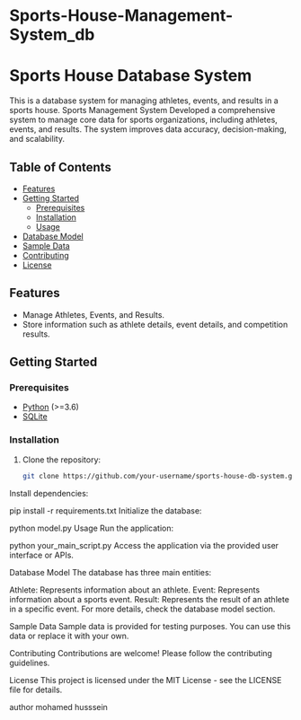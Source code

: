 # Sports-House-Management-System_db

# Sports House Database System

This is a database system for managing athletes, events, and results in a sports house.
Sports Management System
Developed a comprehensive system to manage core data for sports organizations, including athletes, events, and results. The system improves data accuracy, decision-making, and scalability.



## Table of Contents

- [Features](#features)
- [Getting Started](#getting-started)
  - [Prerequisites](#prerequisites)
  - [Installation](#installation)
  - [Usage](#usage)
- [Database Model](#database-model)
- [Sample Data](#sample-data)
- [Contributing](#contributing)
- [License](#license)

## Features

- Manage Athletes, Events, and Results.
- Store information such as athlete details, event details, and competition results.

## Getting Started

### Prerequisites

- [Python](https://www.python.org/downloads/) (>=3.6)
- [SQLite](https://www.sqlite.org/index.html)

### Installation

1. Clone the repository:

   ```bash
   git clone https://github.com/your-username/sports-house-db-system.git
Install dependencies:


pip install -r requirements.txt
Initialize the database:

python model.py
Usage
Run the application:

python your_main_script.py
Access the application via the provided user interface or APIs.

Database Model
The database has three main entities:

Athlete: Represents information about an athlete.
Event: Represents information about a sports event.
Result: Represents the result of an athlete in a specific event.
For more details, check the database model section.

Sample Data
Sample data is provided for testing purposes. You can use this data or replace it with your own.

Contributing
Contributions are welcome! Please follow the contributing guidelines.

License
This project is licensed under the MIT License - see the LICENSE file for details.

author mohamed husssein
